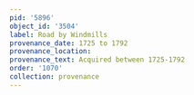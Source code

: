 ```yaml
---
pid: '5896'
object_id: '3504'
label: Road by Windmills
provenance_date: 1725 to 1792
provenance_location:
provenance_text: Acquired between 1725-1792
order: '1070'
collection: provenance
---
```

